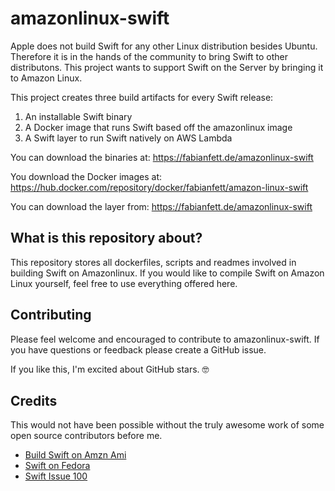 # amazonlinux-swift

Apple does not build Swift for any other Linux distribution besides
Ubuntu. Therefore it is in the hands of the community to bring Swift
to other distributons. This project wants to support Swift on the 
Server by bringing it to Amazon Linux.

This project creates three build artifacts for every Swift release:

1. An installable Swift binary
2. A Docker image that runs Swift based off the amazonlinux image
3. A Swift layer to run Swift natively on AWS Lambda

You can download the binaries at:
https://fabianfett.de/amazonlinux-swift

You download the Docker images at:
https://hub.docker.com/repository/docker/fabianfett/amazon-linux-swift

You can download the layer from:
https://fabianfett.de/amazonlinux-swift



## What is this repository about?

This repository stores all dockerfiles, scripts and readmes involved
in building Swift on Amazonlinux. If you would like to compile Swift
on Amazon Linux yourself, feel free to use everything offered here.

## Contributing

Please feel welcome and encouraged to contribute to amazonlinux-swift.
If you have questions or feedback please create a GitHub issue.

If you like this, I'm excited about GitHub stars. 🤓 

## Credits

This would not have been possible without the truly awesome work of 
some open source contributors before me.

- [Build Swift on Amzn Ami](https://gist.github.com/carsonmcdonald/8edeb5ac745a1e94699e)
- [Swift on Fedora](https://github.com/FedoraSwift/fedora-swift2)
- [Swift Issue 100](https://bugs.swift.org/browse/SR-100)
